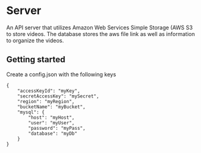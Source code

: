 # Server
An API server that utilizes Amazon Web Services Simple Storage (AWS S3 to store videos.
The database stores the aws file link as well as information to organize the videos.

## Getting started
Create a config.json with the following keys
```
{
    "accessKeyId": "myKey",
    "secretAccessKey": "mySecret",
    "region": "myRegion",
    "bucketName": "myBucket",
    "mysql": {
        "host": "myHost",
        "user": "myUser",
        "password": "myPass",
        "database": "myDb"
    }
}
```
